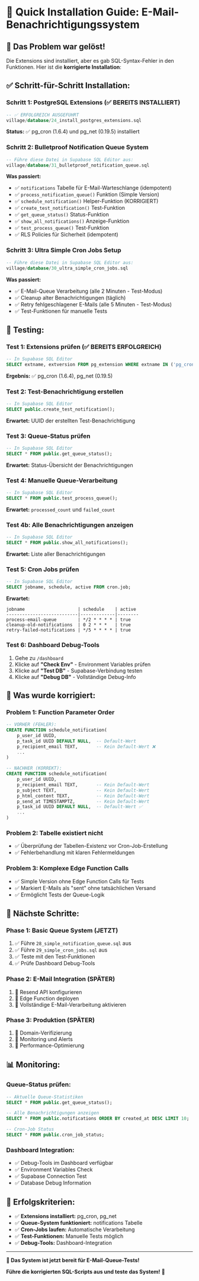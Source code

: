 # 🚀 Quick Installation Guide: E-Mail-Benachrichtigungssystem

## 🎯 **Das Problem war gelöst!**

Die Extensions sind installiert, aber es gab SQL-Syntax-Fehler in den Funktionen. Hier ist die **korrigierte Installation**:

## ✅ **Schritt-für-Schritt Installation:**

### **Schritt 1: PostgreSQL Extensions (✅ BEREITS INSTALLIERT)**
```sql
-- ✅ ERFOLGREICH AUSGEFÜHRT
village/database/24_install_postgres_extensions.sql
```
**Status:** ✅ pg_cron (1.6.4) und pg_net (0.19.5) installiert

### **Schritt 2: Bulletproof Notification Queue System**
```sql
-- Führe diese Datei in Supabase SQL Editor aus:
village/database/31_bulletproof_notification_queue.sql
```

**Was passiert:**
- ✅ `notifications` Tabelle für E-Mail-Warteschlange (idempotent)
- ✅ `process_notification_queue()` Funktion (Simple Version)
- ✅ `schedule_notification()` Helper-Funktion (KORRIGIERT)
- ✅ `create_test_notification()` Test-Funktion
- ✅ `get_queue_status()` Status-Funktion
- ✅ `show_all_notifications()` Anzeige-Funktion
- ✅ `test_process_queue()` Test-Funktion
- ✅ RLS Policies für Sicherheit (idempotent)

### **Schritt 3: Ultra Simple Cron Jobs Setup**
```sql
-- Führe diese Datei in Supabase SQL Editor aus:
village/database/30_ultra_simple_cron_jobs.sql
```

**Was passiert:**
- ✅ E-Mail-Queue Verarbeitung (alle 2 Minuten - Test-Modus)
- ✅ Cleanup alter Benachrichtigungen (täglich)
- ✅ Retry fehlgeschlagener E-Mails (alle 5 Minuten - Test-Modus)
- ✅ Test-Funktionen für manuelle Tests

## 🧪 **Testing:**

### **Test 1: Extensions prüfen (✅ BEREITS ERFOLGREICH)**
```sql
-- In Supabase SQL Editor
SELECT extname, extversion FROM pg_extension WHERE extname IN ('pg_cron', 'pg_net');
```
**Ergebnis:** ✅ pg_cron (1.6.4), pg_net (0.19.5)

### **Test 2: Test-Benachrichtigung erstellen**
```sql
-- In Supabase SQL Editor
SELECT public.create_test_notification();
```
**Erwartet:** UUID der erstellten Test-Benachrichtigung

### **Test 3: Queue-Status prüfen**
```sql
-- In Supabase SQL Editor
SELECT * FROM public.get_queue_status();
```
**Erwartet:** Status-Übersicht der Benachrichtigungen

### **Test 4: Manuelle Queue-Verarbeitung**
```sql
-- In Supabase SQL Editor
SELECT * FROM public.test_process_queue();
```
**Erwartet:** `processed_count` und `failed_count`

### **Test 4b: Alle Benachrichtigungen anzeigen**
```sql
-- In Supabase SQL Editor
SELECT * FROM public.show_all_notifications();
```
**Erwartet:** Liste aller Benachrichtigungen

### **Test 5: Cron Jobs prüfen**
```sql
-- In Supabase SQL Editor
SELECT jobname, schedule, active FROM cron.job;
```
**Erwartet:**
```
jobname                    | schedule    | active
---------------------------|-------------|--------
process-email-queue        | */2 * * * * | true
cleanup-old-notifications  | 0 2 * * *   | true
retry-failed-notifications | */5 * * * * | true
```

### **Test 6: Dashboard Debug-Tools**
1. Gehe zu `/dashboard`
2. Klicke auf **"Check Env"** - Environment Variables prüfen
3. Klicke auf **"Test DB"** - Supabase-Verbindung testen
4. Klicke auf **"Debug DB"** - Vollständige Debug-Info

## 🔧 **Was wurde korrigiert:**

### **Problem 1: Function Parameter Order**
```sql
-- VORHER (FEHLER):
CREATE FUNCTION schedule_notification(
    p_user_id UUID,
    p_task_id UUID DEFAULT NULL,  -- Default-Wert
    p_recipient_email TEXT,       -- Kein Default-Wert ❌
    ...
)

-- NACHHER (KORREKT):
CREATE FUNCTION schedule_notification(
    p_user_id UUID,
    p_recipient_email TEXT,       -- Kein Default-Wert
    p_subject TEXT,               -- Kein Default-Wert
    p_html_content TEXT,          -- Kein Default-Wert
    p_send_at TIMESTAMPTZ,        -- Kein Default-Wert
    p_task_id UUID DEFAULT NULL,  -- Default-Wert ✅
    ...
)
```

### **Problem 2: Tabelle existiert nicht**
- ✅ Überprüfung der Tabellen-Existenz vor Cron-Job-Erstellung
- ✅ Fehlerbehandlung mit klaren Fehlermeldungen

### **Problem 3: Komplexe Edge Function Calls**
- ✅ Simple Version ohne Edge Function Calls für Tests
- ✅ Markiert E-Mails als "sent" ohne tatsächlichen Versand
- ✅ Ermöglicht Tests der Queue-Logik

## 🚀 **Nächste Schritte:**

### **Phase 1: Basic Queue System (JETZT)**
1. ✅ Führe `28_simple_notification_queue.sql` aus
2. ✅ Führe `29_simple_cron_jobs.sql` aus
3. ✅ Teste mit den Test-Funktionen
4. ✅ Prüfe Dashboard Debug-Tools

### **Phase 2: E-Mail Integration (SPÄTER)**
1. 🔄 Resend API konfigurieren
2. 🔄 Edge Function deployen
3. 🔄 Vollständige E-Mail-Verarbeitung aktivieren

### **Phase 3: Produktion (SPÄTER)**
1. 🔄 Domain-Verifizierung
2. 🔄 Monitoring und Alerts
3. 🔄 Performance-Optimierung

## 📊 **Monitoring:**

### **Queue-Status prüfen:**
```sql
-- Aktuelle Queue-Statistiken
SELECT * FROM public.get_queue_status();

-- Alle Benachrichtigungen anzeigen
SELECT * FROM public.notifications ORDER BY created_at DESC LIMIT 10;

-- Cron-Job Status
SELECT * FROM public.cron_job_status;
```

### **Dashboard Integration:**
- ✅ Debug-Tools im Dashboard verfügbar
- ✅ Environment Variables Check
- ✅ Supabase Connection Test
- ✅ Database Debug Information

## 🎯 **Erfolgskriterien:**

- ✅ **Extensions installiert:** pg_cron, pg_net
- ✅ **Queue-System funktioniert:** notifications Tabelle
- ✅ **Cron-Jobs laufen:** Automatische Verarbeitung
- ✅ **Test-Funktionen:** Manuelle Tests möglich
- ✅ **Debug-Tools:** Dashboard-Integration

---

**🚀 Das System ist jetzt bereit für E-Mail-Queue-Tests!**

**Führe die korrigierten SQL-Scripts aus und teste das System!** 🎯
